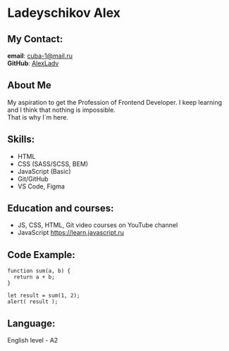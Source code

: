 # Ladeyschikov Alex
## My Contact:
**email**: cuba-1@mail.ru\
**GitHub**: [AlexLadv](https://github.com/AlexLadv)
## About Me
My aspiration to get the Profession of Frontend Developer. I keep learning and I think that nothing is impossible.\
That is why I`m here.
## Skills:
* HTML
* CSS (SASS/SCSS, BEM)
* JavaScript (Basic)
* Git/GitHub
* VS Code, Figma
## Education and courses:
* JS, CSS, HTML, Git video courses on YouTube channel
* JavaScript https://learn.javascript.ru
## Code Example:

```
function sum(a, b) {
  return a + b;
}

let result = sum(1, 2);
alert( result );

```
## Language:
English level - A2
